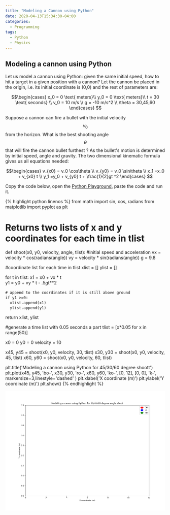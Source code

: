 ```yaml
---
title: "Modeling a Cannon using Python"
date: 2020-04-13T15:34:30-04:00
categories:
  - Programming
tags:
  - Python
  - Physics
---
```


## Modeling a cannon using Python


Let us model a cannon using Python: given the same initial speed, how to hit a target in a given position with a cannon?
Let the cannon be placed in the origin, i.e. its initial coordinate is (0,0) and the rest of parameters are:

$$\begin{cases}
x_0 = 0  \text{ meters}\\
y_0 = 0  \text{ meters}\\
t   = 30 \text{ seconds} \\
v_0 = 10  m/s \\
g  = -10  m/s^2 \\
\theta = 30,45,60
\end{cases}
$$

Suppose a cannon can fire a bullet with the initial velocity $$v_{0}$$ from the horizon.
What is the best shooting angle $$\theta$$ that will fire the cannon bullet furthest ?
As the bullet's motion is determined by initial speed, angle and gravity.
The two dimensional kinematic formula gives us all equations needed:


$$\begin{cases}
v_{x0} = v_0  \cos\theta \\
v_{y0} = v_0  \sin\theta \\
x_1 =x_0 + v_{x0}  t \\
y_1 =y_0 + v_{y0}   t + \frac{1}{2}gt ^2
\end{cases}
$$

Copy the code below, open the [Python Playground](http://starcoder.org/playground/), paste the code and run it.

{% highlight python linenos %}
from math import sin, cos, radians
from matplotlib import pyplot as plt

# Returns two lists of x and y coordinates for each time in tlist
def shoot(x0, y0, velocity, angle, tlist):
  #initial speed and acceleration
  vx = velocity * cos(radians(angle))
  vy = velocity * sin(radians(angle))
  g  = 9.8

  #coordinate list for each time in tlist
  xlist = []
  ylist = []

  for t in tlist:
    x1 = x0 + vx * t      
    y1 = y0 + vy * t - .5*g*t**2

    # append to the coordinates if it is still above ground
    if y1 >=0:
      xlist.append(x1)    
      ylist.append(y1)     

  return xlist, ylist

#generate a time list with 0.05 seconds a part
tlist = [x*0.05  for x in range(50)]

x0 = 0
y0 = 0
velocity = 10

x45, y45 = shoot(x0, y0, velocity, 30, tlist)
x30, y30 = shoot(x0, y0, velocity, 45, tlist)
x60, y60 = shoot(x0, y0, velocity, 60, tlist)

plt.title('Modeling a cannon using Python for 45/30/60 degree shoott')
plt.plot(x45, y45, 'bo-', x30, y30, 'ro-', x60, y60, 'ko-',
        [0, 12], [0, 0], 'k-',  markersize=3,linestyle='dashed'
        )
plt.xlabel('X coordinate (m)')
plt.ylabel('Y coordinate (m)')
plt.show()
{% endhighlight %}


![](/assets/images/canon.gif)
